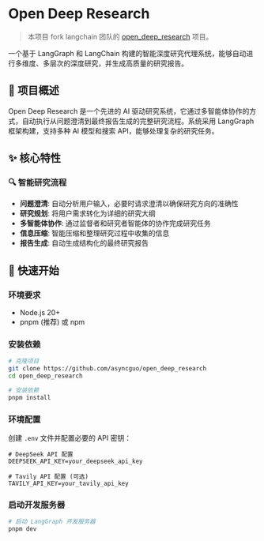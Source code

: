 # Open Deep Research

> 本项目 fork langchain 团队的 [open_deep_research](https://github.com/langchain-ai/open_deep_research) 项目。

一个基于 LangGraph 和 LangChain 构建的智能深度研究代理系统，能够自动进行多维度、多层次的深度研究，并生成高质量的研究报告。

## 🚀 项目概述

Open Deep Research 是一个先进的 AI 驱动研究系统，它通过多智能体协作的方式，自动执行从问题澄清到最终报告生成的完整研究流程。系统采用 LangGraph 框架构建，支持多种 AI 模型和搜索 API，能够处理复杂的研究任务。

## ✨ 核心特性

### 🔍 智能研究流程
- **问题澄清**: 自动分析用户输入，必要时请求澄清以确保研究方向的准确性
- **研究规划**: 将用户需求转化为详细的研究大纲
- **多智能体协作**: 通过监督者和研究者智能体的协作完成研究任务
- **信息压缩**: 智能压缩和整理研究过程中收集的信息
- **报告生成**: 自动生成结构化的最终研究报告


## 🚀 快速开始

### 环境要求

- Node.js 20+
- pnpm (推荐) 或 npm

### 安装依赖

```bash
# 克隆项目
git clone https://github.com/asyncguo/open_deep_research
cd open_deep_research

# 安装依赖
pnpm install
```

### 环境配置

创建 `.env` 文件并配置必要的 API 密钥：

```env
# DeepSeek API 配置
DEEPSEEK_API_KEY=your_deepseek_api_key

# Tavily API 配置 (可选)
TAVILY_API_KEY=your_tavily_api_key
```

### 启动开发服务器

```bash
# 启动 LangGraph 开发服务器
pnpm dev
```
